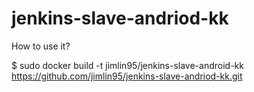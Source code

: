 # jenkins-slave-andriod-kk
How to use it?

$ sudo docker build -t jimlin95/jenkins-slave-android-kk  https://github.com/jimlin95/jenkins-slave-andriod-kk.git
